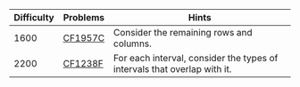 | Difficulty | Problems | Hints |
| -------- | -------- | -------- |
| 1600 | [CF1957C](https://codeforces.com/problemset/problem/1957/C) | Consider the remaining rows and columns. |
| 2200 | [CF1238F](https://codeforces.com/problemset/problem/1238/F) | For each interval, consider the types of intervals that overlap with it. |